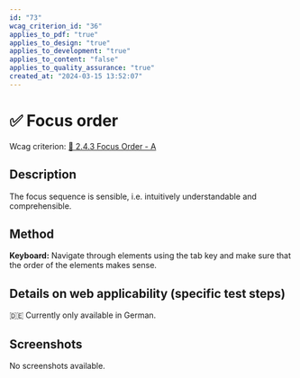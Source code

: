 ```yaml
---
id: "73"
wcag_criterion_id: "36"
applies_to_pdf: "true"
applies_to_design: "true"
applies_to_development: "true"
applies_to_content: "false"
applies_to_quality_assurance: "true"
created_at: "2024-03-15 13:52:07"
---
```


# ✅ Focus order

Wcag criterion: [📜 2.4.3 Focus Order - A](..)

## Description

The focus sequence is sensible, i.e. intuitively understandable and comprehensible.

## Method

**Keyboard:** Navigate through elements using the tab key and make sure that the order of the elements makes sense.

## Details on web applicability (specific test steps)

🇩🇪 Currently only available in German.

## Screenshots

No screenshots available.
